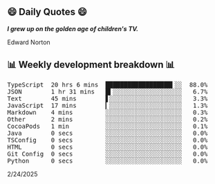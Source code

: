 ## 😄 Daily Quotes 😄

_**I grew up on the golden age of children's TV.**_

Edward Norton



## 📊 Weekly development breakdown 📊

<pre>TypeScript  20 hrs 6 mins  ██████████████████▍░░  88.0%
JSON        1 hr 31 mins   █▍░░░░░░░░░░░░░░░░░░░   6.7%
Text        45 mins        ▋░░░░░░░░░░░░░░░░░░░░   3.3%
JavaScript  17 mins        ▎░░░░░░░░░░░░░░░░░░░░   1.3%
Markdown    4 mins         ░░░░░░░░░░░░░░░░░░░░░   0.3%
Other       2 mins         ░░░░░░░░░░░░░░░░░░░░░   0.2%
CocoaPods   1 min          ░░░░░░░░░░░░░░░░░░░░░   0.1%
Java        0 secs         ░░░░░░░░░░░░░░░░░░░░░   0.0%
TSConfig    0 secs         ░░░░░░░░░░░░░░░░░░░░░   0.0%
HTML        0 secs         ░░░░░░░░░░░░░░░░░░░░░   0.0%
Git Config  0 secs         ░░░░░░░░░░░░░░░░░░░░░   0.0%
Python      0 secs         ░░░░░░░░░░░░░░░░░░░░░   0.0%</pre>

2/24/2025